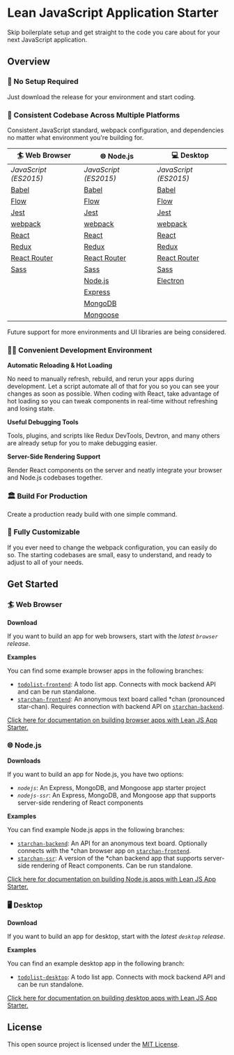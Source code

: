 # Lean JavaScript Application Starter
Skip boilerplate setup and get straight to the code you care about for your next JavaScript application.

## Overview
### 🚀 No Setup Required
Just download the release for your environment and start coding.

### 🌙 Consistent Codebase Across Multiple Platforms
Consistent JavaScript standard, webpack configuration, and dependencies no matter what environment you're building for.

| 🏄‍ Web Browser                                          | 🌐 Node.js                                              | 💻 Desktop                                              |
|--------------------------------------------------------|--------------------------------------------------------|--------------------------------------------------------|
| *JavaScript (ES2015)*                                  | *JavaScript (ES2015)*                                  | *JavaScript (ES2015)*                                  |
| [Babel](https://babeljs.io)                            | [Babel](https://babeljs.io)                            | [Babel](https://babeljs.io)                            |
| [Flow](https://flow.org)                               | [Flow](https://flow.org)                               | [Flow](https://flow.org)                               |
| [Jest](https://jestjs.io)                              | [Jest](https://jestjs.io)                              | [Jest](https://jestjs.io)                              |
| [webpack](https://webpack.js.org)                      | [webpack](https://webpack.js.org)                      | [webpack](https://webpack.js.org)                      |
| [React](https://reactjs.org)                           | [React](https://reactjs.org)                           | [React](https://reactjs.org)                           |
| [Redux](https://redux.js.org)                          | [Redux](https://redux.js.org)                          | [Redux](https://redux.js.org)                          |
| [React Router](https://reacttraining.com/react-router) | [React Router](https://reacttraining.com/react-router) | [React Router](https://reacttraining.com/react-router) |
| [Sass](https://sass-lang.com)                          | [Sass](https://sass-lang.com)                          | [Sass](https://sass-lang.com)                          |
|                                                        | [Node.js](https://nodejs.org)                          | [Electron](https://electronjs.org)                     |
|                                                        | [Express](https://expressjs.com)                       |                                                        |
|                                                        | [MongoDB](https://mongodb.com)                         |                                                        |
|                                                        | [Mongoose](https://mongoosejs.com)                     |                                                        |

Future support for more environments and UI libraries are being considered.

### 👩‍💻 Convenient Development Environment
**Automatic Reloading & Hot Loading**

No need to manually refresh, rebuild, and rerun your apps during development. Let a script automate all of that for you so you can see your changes as soon as possible. When coding with React, take advantage of hot loading so you can tweak components in real-time without refreshing and losing state.

**Useful Debugging Tools**

Tools, plugins, and scripts like Redux DevTools, Devtron, and many others are already setup for you to make debugging easier.

**Server-Side Rendering Support**

Render React components on the server and neatly integrate your browser and Node.js codebases together.

### 🏛️ Build For Production

Create a production ready build with one simple command.

### 🔧 Fully Customizable
If you ever need to change the webpack configuration, you can easily do so. The starting codebases are small, easy to understand, and ready to adjust to all of your needs.

## Get Started
### 🏄‍ Web Browser
**Download**

If you want to build an app for web browsers, start with the *latest `browser` release*.

**Examples**

You can find some example browser apps in the following branches:

- [`todolist-frontend`](https://github.com/IsaacLean/lean-web-app-starter/tree/todolist-browser): A todo list app. Connects with mock backend API and can be run standalone.
- [`starchan-frontend`](https://github.com/IsaacLean/lean-web-app-starter/tree/starchan-frontend): An anonymous text board called *chan (pronounced star-chan). Requires connection with backend API on [`starchan-backend`](https://github.com/IsaacLean/lean-web-app-starter/tree/starchan-backend).

[Click here for documentation on building browser apps with Lean JS App Starter.](docs/browser/README.md)

### 🌐 Node.js
**Downloads**

If you want to build an app for Node.js, you have two options:

- *`nodejs`*: An Express, MongoDB, and Mongoose app starter project
- *`nodejs-ssr`*: An Express, MongoDB, and Mongoose app that supports server-side rendering of React components

**Examples**

You can find example Node.js apps in the following branches:

- [`starchan-backend`](https://github.com/IsaacLean/lean-web-app-starter/tree/starchan-backend): An API for an anonymous text board. Optionally connects with the *chan browser app on [`starchan-frontend`](https://github.com/IsaacLean/lean-web-app-starter/tree/starchan-frontend).
- [`starchan-ssr`](https://github.com/IsaacLean/lean-web-app-starter/tree/starchan-ssr): A version of the *chan backend app that supports server-side rendering of React components. Can be run standalone.

[Click here for documentation on building Node.js apps with Lean JS App Starter.](docs/nodejs/README.md)

### 🖥️ Desktop
**Download**

If you want to build an app for desktop, start with the *latest `desktop` release*.

**Examples**

You can find an example desktop app in the following branch:

- [`todolist-desktop`](https://github.com/IsaacLean/lean-web-app-starter/tree/todolist-desktop): A todo list app. Connects with mock backend API and can be run standalone.

[Click here for documentation on building desktop apps with Lean JS App Starter.](docs/desktop/README.md)

## License
This open source project is licensed under the [MIT License](https://choosealicense.com/licenses/mit).